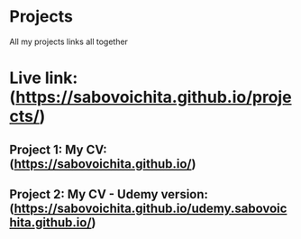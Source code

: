 # Projects

All my projects links all together

# Live link: (https://sabovoichita.github.io/projects/)

## Project 1: My CV: (https://sabovoichita.github.io/)

## Project 2: My CV - Udemy version: (https://sabovoichita.github.io/udemy.sabovoichita.github.io/)
